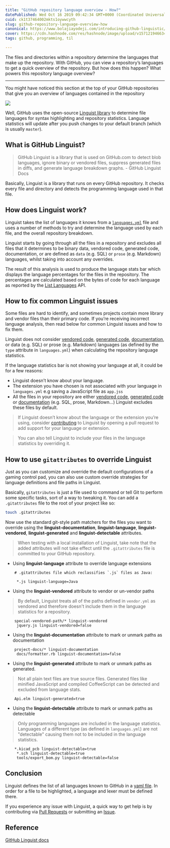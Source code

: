 ```yaml
---
title: "GitHub repository language overview - How?"
datePublished: Wed Oct 16 2019 09:42:34 GMT+0000 (Coordinated Universal Time)
cuid: ck1t37464002mkts1oywwcyth
slug: github-repository-language-overview-how
canonical: https://www.bolajiayodeji.com/introducing-github-linguistic/
cover: https://cdn.hashnode.com/res/hashnode/image/upload/v1571219466349/Gmrp08Kx-.png
tags: github, programming, til

---
```


The files and directories within a repository determine the languages that make up the repository. With GitHub, you can view a repository’s languages to get a quick overview of the repository. But how does this happen? What powers this repository language overview?

----

You might have noticed this section at the top of your GitHub repositories that give you an overview of languages contained in the repository

![](https://cdn-images-1.medium.com/max/800/1*FWBD77YB6yedoMIc04BSOA.png)

Well, GitHub uses the open-source [Linguist
library](https://github.com/github/linguist) to determine file languages for
syntax highlighting and repository statistics. Language statistics will update
after you push changes to your default branch (which is usually `master`).

## What is GitHub Linguist?

> GitHub Linguist is a library that is used on GitHub.com to detect blob languages, ignore binary or vendored files, suppress generated files in diffs, and generate language breakdown graphs. - GitHub Linguist Docs

Basically, Linguist is a library that runs on every GitHub repository. It checks
every file and directory and detects the programming language used in that file.

## How does Linguist work?

Linguist takes the list of languages it knows from a [`languages.yml`](https://github.com/github/linguist/blob/master/lib/linguist/languages.yml) file and uses a number of methods to try and determine the language used by each file, and the overall repository breakdown.

Linguist starts by going through all the files in a repository and excludes all
files that it determines to be binary data, vendored code, generated code,
documentation, or are defined as `data` (e.g. SQL) or `prose` (e.g. Markdown) languages, whilst taking into account any overrides.

The result of this analysis is used to produce the language stats bar which
displays the language percentages for the files in the repository. The
percentages are calculated based on the bytes of code for each language as
reported by the [List Languages](https://developer.github.com/v3/repos/#list-languages) API.

## How to fix common Linguist issues

Some files are hard to identify, and sometimes projects contain more library and vendor files than their primary code. If you’re receiving incorrect language analysis, then read below for common Linguist issues and how to fix them.

Linguist does not consider [vendored code](https://github.com/github/linguist#vendored-code), [generated code](https://github.com/github/linguist#generated-code),
[documentation](https://github.com/github/linguist#documentation), or data (e.g. SQL) or prose (e.g. Markdown) languages (as defined by the `type` attribute in `languages.yml`) when calculating the repository language statistics.

If the language statistics bar is not showing your language at all, it could be
for a few reasons:

-  Linguist doesn’t know about your language.
-  The extension you have chosen is not associated with your language in
`languages.yml` e.g saving a JavaScript file as `app.jss`
- All the files in your repository are either [vendored code](https://github.com/github/linguist#vendored-code), [generated code](https://github.com/github/linguist#generated-code) or
[documentation](https://github.com/github/linguist#documentation) (e.g. SQL, prose, Markdown…) Linguist excludes these files by default.

> If Linguist doesn’t know about the language or the extension you’re using, consider [contributing](https://github.com/github/linguist/blob/master/CONTRIBUTING.md)
to Linguist by opening a pull request to add support for your language or
extension.

> You can also tell Linguist to include your files in the language statistics by overriding it.

## How to use `gitattributes` to override Linguist

Just as you can customize and override the default configurations of a gaming control pad, you can also use custom override strategies for language definitions and file paths in Linguist.

Basically, `gitattributes` is just a file used to command or tell Git to perform
some specific tasks, sort of a way to tweaking it. You can add a `.gitattributes` file to the root of your project like so:

```bash
touch .gitattributes
```

Now use the standard git-style path matchers for the files you want to override using the **linguist-documentation**, **linguist-language**, **linguist-vendored**, **linguist-generated** and **linguist-detectable** attributes.

> When testing with a local installation of Linguist, take note that the added
> attributes will not take effect until the `.gitattributes` file is committed to
your GitHub repository.

- Using  **linguist-language** attribute to override language extensions

```
    # .gitattributes file which reclassifies `.js` files as Java:

     *.js linguist-language=Java
```

- Using the **linguist-vendored** attribute to vendor or un-vendor paths

> By default, Linguist treats all of the paths defined in `vendor.yml` as vendored and therefore doesn't include them in the language statistics for a repository.

```
    special-vendored-path/* linguist-vendored
     jquery.js linguist-vendored=false
```

- Using the **linguist-documentation** attribute to mark or unmark paths as documentation

```
    project-docs/* linguist-documentation
     docs/formatter.rb linguist-documentation=false
```

- Using the **linguist-generated** attribute to mark or unmark paths as generated.

> Not all plain text files are true source files. Generated files like minified JavaScript and compiled CoffeeScript can be detected and excluded from language stats.

```
    Api.elm linguist-generated=true
```

- Using the **linguist-detectable** attribute to mark or unmark paths as
detectable

> Only programming languages are included in the language statistics. Languages of a different type (as defined in `languages.yml`) are not "detectable" causing them not to be included in the language statistics.

```
    *.kicad_pcb linguist-detectable=true
     *.sch linguist-detectable=true
     tools/export_bom.py linguist-detectable=false
```

## Conclusion

Linguist defines the list of all languages known to GitHub in a [yaml file](https://github.com/github/linguist/blob/master/lib/linguist/languages.yml).
In order for a file to be highlighted, a language and lexer must be defined
there.

If you experience any issue with Linguist, a quick way to get help is by
contributing via [Pull Requests](https://github.com/github/linguist/pulls) or submitting an [Issue](https://github.com/github/linguist/issues).

## Reference

[GitHub Linguist docs](https://github.com/github/linguist)